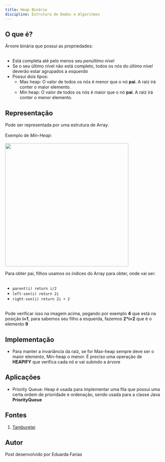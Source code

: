 ```yaml
---
title: Heap Binária
discipline: Estrutura de Dados e Algoritmos
---
```


## O que é?

Árvore binária que possui as propriedades:
<br><br>
- Está completa até pelo menos seu *penúltimo nível*
- Se o seu último nível não está completo, todos os nós do *último nível* deverão estar agrupados a *esquerda*
- Possui dois tipos:
    - Max heap: O valor de todos os nós é menor que o nó **pai**. A raíz irá conter o maior elemento.
    - Min heap: O valor de todos os nós é maior que o nó **pai**. A raíz irá conter o menor elemento.

## Representação

Pode ser representada por uma estrutura de Array.
<br><br>
Exemplo de *Min-Heap*:
<br><br>
<img src="https://codigocomcafe.files.wordpress.com/2010/09/heap1.png" widght="600" height="400">

Para obter pai, filhos usamos os índices do Array para obter, onde vai ser:
<br><br>
- `parent(i) return i/2`
- `left-son(i) return 2i`
- `right-son(i) return 2i + 2`
<br><br>

Pode verificar isso na imagem acima, pegando por exemplo **4** que está na posição **i=1**, para sabemos seu filho a esquerda, fazemos **2*i=2** que é o elemento **9**


## Implementação

- Para manter a invariância da raíz, se for Max-heap sempre deve ser o maior elemento, Min-heap o menor. É preciso uma operação de **HEAPIFY** que verifica cada nó e vai subindo a árvore


## Aplicações
- Priority Queue: Heap é usada para implementar uma fila que possui uma certa ordem de prioridade e ordenação, sendo usada para a classe Java **PriorityQueue**

## Fontes 

1. <a href= "https://github.com/OpenDevUFCG/Tamburetei" target="_blank"> Tamburetei </a>

## Autor 

Post desenvolvido por Eduarda Farias 
